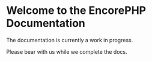 # Welcome to the EncorePHP Documentation

The documentation is currently a work in progress.

Please bear with us while we complete the docs.